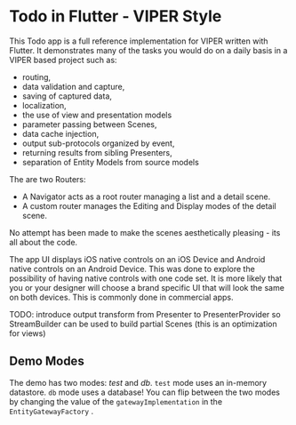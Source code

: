 # Todo in Flutter - VIPER Style

This Todo app is a full reference implementation for VIPER written with Flutter. It demonstrates many of the tasks you would do on a daily basis in a VIPER based project such as:

- routing, 
- data validation and capture, 
- saving of captured data, 
- localization, 
- the use of view and presentation models
- parameter passing between Scenes, 
- data cache injection, 
- output sub-protocols organized by event,
- returning results from sibling Presenters,
- separation of Entity Models from source models

The are two Routers:
* A Navigator acts as a root router managing a list and a detail scene. 
* A custom router manages the Editing and Display modes of the detail scene.

No attempt has been made to make the scenes aesthetically pleasing - its all about the code. 

The app UI displays iOS native controls on an iOS Device and Android native controls on an Android Device.
This was done to explore the possibility of having native controls with one code set.
It is more likely that you or your designer will choose a brand specific UI that will look the same on both devices. This is commonly done in commercial apps.

TODO: introduce output transform from Presenter to PresenterProvider so StreamBuilder can be used to build partial Scenes (this is an optimization for views)


## Demo Modes

The demo has two modes: *test* and *db*. `test` mode uses an in-memory datastore. `db` mode uses a database! You can flip between the two modes by changing the value of the `gatewayImplementation`  in the `EntityGatewayFactory` .



